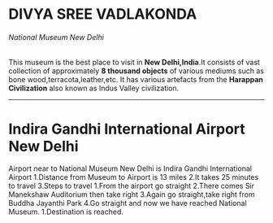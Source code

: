 
# DIVYA SREE VADLAKONDA #

###### National Museum New Delhi ######

<p>

This museum is the best place to visit in **New Delhi,India**.It consists of vast collection of approximately **8 thousand objects** of various mediums such as bone wood,terracota,leather,etc. It has various artefacts from the  **Harappan Civilization**  also known as Indus Valley civilization.

<p>

***
# Indira Gandhi International Airport New Delhi #
Airport near to National Museum New Delhi is Indira Gandhi International Airport
1.Distance from Museum to Airport is 13 miles
2.It takes 25 minutes to travel
3.Steps to travel
        1.From the airport go straight
        2.There comes Sir Manekshaw Auditorium then take right
        3.Again go straight,take right from Buddha Jayanthi Park
        4.Go straight and now we have reached National Museum.
1.Destination is reached.

